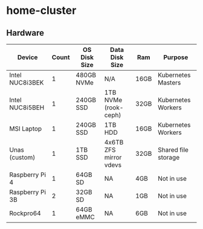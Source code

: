 # home-cluster

## Hardware

| Device          | Count | OS Disk Size | Data Disk Size         | Ram  | Purpose             |
| --------------- | ----- | ------------ | ---------------------- | ---- | ------------------- |
| Intel NUC8i3BEK | 1     | 480GB NVMe   | N/A                    | 16GB | Kubernetes Masters  |
| Intel NUC8i5BEH | 1     | 240GB SSD    | 1TB NVMe (rook-ceph)   | 32GB | Kubernetes Workers  |
| MSI Laptop      | 1     | 240GB SSD    | 1TB HDD                | 16GB | Kubernetes Workers  |
| Unas (custom)   | 1     | 1TB SSD      | 4x6TB ZFS mirror vdevs | 32GB | Shared file storage |
| Raspberry Pi 4  | 1     | 64GB SD      | NA                     | 4GB  | Not in use          |
| Raspberry Pi 3B | 2     | 32GB SD      | NA                     | 1GB  | Not in use          |
| Rockpro64       | 1     | 64GB eMMC    | NA                     | 6GB  | Not in use          |
